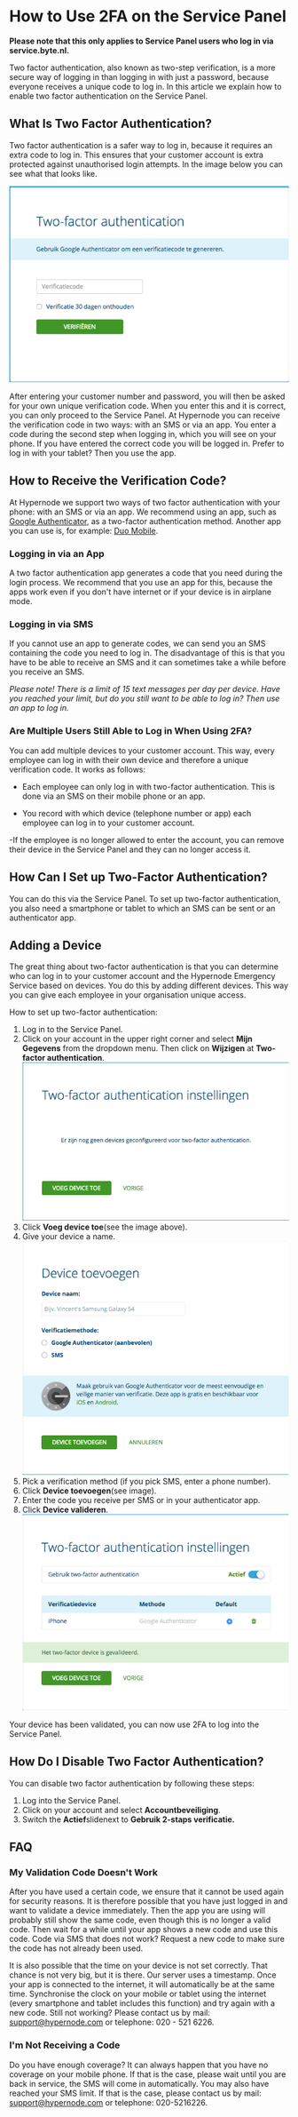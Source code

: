 <!-- source: https://support.hypernode.com/en/services/service-panel/how-to-use-2fa-for-the-service-panel/ -->

# How to Use 2FA on the Service Panel

**Please note that this only applies to Service Panel users who log in via service.byte.nl.**

Two factor authentication, also known as two-step verification, is a more secure way of logging in than logging in with just a password, because everyone receives a unique code to log in. In this article we explain how to enable two factor authentication on the Service Panel.

## What Is Two Factor Authentication?

Two factor authentication is a safer way to log in, because it requires an extra code to log in. This ensures that your customer account is extra protected against unauthorised login attempts. In the image below you can see what that looks like.

![](_res/B_ARDMHy1grdXCT_GnB7bhNxpHMgeyAkBQ.png)

After entering your customer number and password, you will then be asked for your own unique verification code. When you enter this and it is correct, you can only proceed to the Service Panel. At Hypernode you can receive the verification code in two ways: with an SMS or via an app. You enter a code during the second step when logging in, which you will see on your phone. If you have entered the correct code you will be logged in. Prefer to log in with your tablet? Then you use the app.

## How to Receive the Verification Code?

At Hypernode we support two ways of two factor authentication with your phone: with an SMS or via an app. We recommend using an app, such as [Google Authenticator](https://play.google.com/store/apps/details?id=com.google.android.apps.authenticator2), as a two-factor authentication method. Another app you can use is, for example: [Duo Mobile](https://duo.com/solutions/features/authentication-methods/duo-mobile).

### Logging in via an App

A two factor authentication app generates a code that you need during the login process. We recommend that you use an app for this, because the apps work even if you don't have internet or if your device is in airplane mode.

### Logging in via SMS

If you cannot use an app to generate codes, we can send you an SMS containing the code you need to log in. The disadvantage of this is that you have to be able to receive an SMS and it can sometimes take a while before you receive an SMS.

*Please note! There is a limit of 15 text messages per day per device. Have you reached your limit, but do you still want to be able to log in? Then use an app to log in.*

### Are Multiple Users Still Able to Log in When Using 2FA?

You can add multiple devices to your customer account. This way, every employee can log in with their own device and therefore a unique verification code. It works as follows:

- Each employee can only log in with two-factor authentication. This is done via an SMS on their mobile phone or an app.

- You record with which device (telephone number or app) each employee can log in to your customer account.

-If the employee is no longer allowed to enter the account, you can remove their device in the Service Panel and they can no longer access it.

## How Can I Set up Two-Factor Authentication?

You can do this via the Service Panel. To set up two-factor authentication, you also need a smartphone or tablet to which an SMS can be sent or an authenticator app.

## Adding a Device

The great thing about two-factor authentication is that you can determine who can log in to your customer account and the Hypernode Emergency Service based on devices. You do this by adding different devices. This way you can give each employee in your organisation unique access.

How to set up two-factor authentication:

1. Log in to the Service Panel.
1. Click on your account in the upper right corner and select **Mijn Gegevens** from the dropdown menu. Then click on **Wijzigen** at **Two-factor authentication**.
   ![](_res/-DPBSO32QxFNqBkLkdWjZIMv_a-b2ubOBg.png)
1. Click **Voeg device toe**(see the image above).
1. Give your device a name.
   ![](_res/QjgQ_zR7s3LMdIxnVbFqJMPtDDRXWipiJQ.png)
1. Pick a verification method (if you pick SMS, enter a phone number).
1. Click **Device toevoegen**(see image).
1. Enter the code you receive per SMS or in your authenticator app.
1. Click **Device valideren**.
   ![](_res/NcunkrXSuKeJrIS493slhZ62-pZ_jVnDjg.png)

Your device has been validated, you can now use 2FA to log into the Service Panel.

## How Do I Disable Two Factor Authentication?

You can disable two factor authentication by following these steps:

1. Log into the Service Panel.
1. Click on your account and select **Accountbeveiliging**.
1. Switch the **Actief**slidenext to **Gebruik 2-staps verificatie.**

## FAQ

### My Validation Code Doesn't Work

After you have used a certain code, we ensure that it cannot be used again for security reasons. It is therefore possible that you have just logged in and want to validate a device immediately. Then the app you are using will probably still show the same code, even though this is no longer a valid code. Then wait for a while until your app shows a new code and use this code. Code via SMS that does not work? Request a new code to make sure the code has not already been used.

It is also possible that the time on your device is not set correctly. That chance is not very big, but it is there. Our server uses a timestamp. Once your app is connected to the internet, it will automatically be at the same time. Synchronise the clock on your mobile or tablet using the internet (every smartphone and tablet includes this function) and try again with a new code. Still not working? Please contact us by mail: support@hypernode.com or telephone: 020 - 521 6226.

### I'm Not Receiving a Code

Do you have enough coverage? It can always happen that you have no coverage on your mobile phone. If that is the case, please wait until you are back in service, the SMS will come in automatically. You may also have reached your SMS limit. If that is the case, please contact us by mail: support@hypernode.com or telephone: 020-5216226.

